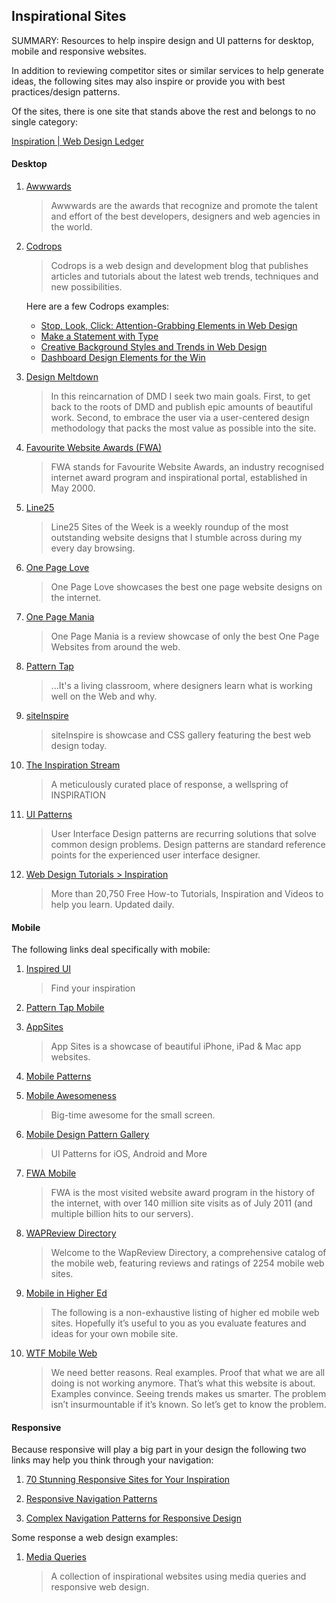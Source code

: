 ## Inspirational Sites

SUMMARY: Resources to help inspire design and UI patterns for desktop, mobile and responsive websites.

In addition to reviewing competitor sites or similar services to help generate ideas, the following sites may also inspire or provide you with best practices/design patterns.

Of the sites, there is one site that stands above the rest and belongs to no single category:

[Inspiration | Web Design Ledger][WDL]

#### Desktop

1.  [Awwwards][]

    > Awwwards are the awards that recognize and promote the talent and effort of the best developers, designers and web agencies in the world.

2.  [Codrops][]

    > Codrops is a web design and development blog that publishes articles and tutorials about the latest web trends, techniques and new possibilities.

    Here are a few Codrops examples:
    - [Stop, Look, Click: Attention-Grabbing Elements in Web Design][Codrops 1]
    - [Make a Statement with Type][Codrops 2]
    - [Creative Background Styles and Trends in Web Design][Codrops 3]
    - [Dashboard Design Elements for the Win][Codrops 4]

3.  [Design Meltdown][]

    > In this reincarnation of DMD I seek two main goals. First, to get back to the roots of DMD and publish epic amounts of beautiful work. Second, to embrace the user via a user-centered design methodology that packs the most value as possible into the site.

4.  [Favourite Website Awards (FWA)][FWA]

    >  FWA stands for Favourite Website Awards, an industry recognised internet award program and inspirational portal, established in May 2000.

5.  [Line25][]

    > Line25 Sites of the Week is a weekly roundup of the most outstanding website designs that I stumble across during my every day browsing.

6.  [One Page Love][]

    > One Page Love showcases the best one page website designs on the internet.

7.  [One Page Mania][]

    > One Page Mania is a review showcase of only the best One Page Websites from around the web.

8.  [Pattern Tap][]

    > ...It's a living classroom, where designers learn what is working well on the Web and why.

9.  [siteInspire][]

    > siteInspire is showcase and CSS gallery featuring the best web design today.

10. [The Inspiration Stream][]

    > A meticulously curated place of response, a wellspring of INSPIRATION

11. [UI Patterns][]

    > User Interface Design patterns are recurring solutions that solve common design problems. Design patterns are standard reference points for the experienced user interface designer.

12. [Web Design Tutorials > Inspiration][Envato Tuts]

    > More than 20,750 Free How-to Tutorials, Inspiration and Videos to help you learn. Updated daily.

[Envato Tuts]: http://webdesign.tutsplus.com/categories/inspiration

#### Mobile

The following links deal specifically with mobile:

1.  [Inspired UI][]

    > Find your inspiration

2.  [Pattern Tap Mobile][]

3.  [AppSites][]

    > App Sites is a showcase of beautiful iPhone, iPad & Mac app websites.

4.  [Mobile Patterns][]

5.  [Mobile Awesomeness][]

    > Big-time awesome for the small screen.

6.  [Mobile Design Pattern Gallery][Mobile Gallery]

    > UI Patterns for iOS, Android and More

7.  [FWA Mobile][]

    > FWA is the most visited website award program in the history of the internet, with over 140 million site visits as of July 2011 (and multiple billion hits to our servers).

8.  [WAPReview Directory][WapReview]

    > Welcome to the WapReview Directory, a comprehensive catalog of the mobile web, featuring reviews and ratings of 2254 mobile web sites.

9.  [Mobile in Higher Ed][Higher Ed]

    > The following is a non-exhaustive listing of higher ed mobile web sites. Hopefully it’s useful to you as you evaluate features and ideas for your own mobile site.

10. [WTF Mobile Web][WTF]

    > We need better reasons. Real examples. Proof that what we are all doing is not working anymore. That’s what this website is about. Examples convince. Seeing trends makes us smarter. The problem isn’t insurmountable if it’s known. So let’s get to know the problem.

#### Responsive

Because responsive will play a big part in your design the following two links may help you think through your navigation:

1. [70 Stunning Responsive Sites for Your Inspiration][70 Sites]

2. [Responsive Navigation Patterns][Responsive Nav]

3. [Complex Navigation Patterns for Responsive Design][Complex Navigation]

Some response a web design examples:

1.  [Media Queries][]

    > A collection of inspirational websites using media queries and responsive web design.



[WDL]:                  http://webdesignledger.com/category/inspiration
[Awwwards]:             http://www.awwwards.com/
[Design Meltdown]:      http://www.designmeltdown.com/
[FWA]:                  http://www.thefwa.com/
[Line25]:               http://line25.com/category/inspiration
[One Page Love]:        http://onepagelove.com/
[One Page Mania]:       http://www.onepagemania.com/
[siteInspire]:          http://siteinspire.com/
[The Inspiration Stream]: http://veerle.duoh.com/inspiration
[Pattern Tap]:          http://patterntap.com/
[UI Patterns]:          http://ui-patterns.com/
[Codrops]:              http://tympanus.net/codrops/
[Codrops 1]:            http://tympanus.net/codrops/2012/09/28/stop-look-click-attention-grabbing-elements-in-web-design/
[Codrops 2]:            http://tympanus.net/codrops/2012/09/26/make-a-statement-with-type/
[Codrops 3]:            http://tympanus.net/codrops/2012/08/17/creative-background-styles-and-trends-in-web-design/
[Codrops 4]:            http://tympanus.net/codrops/2012/09/20/dashboard-design-elements-for-the-win/

[Inspired UI]:          http://inspired-ui.com/
[Pattern Tap Mobile]:   http://patterntap.com/?sort_by=created&platform[]=7
[AppSites]:             http://appsites.com/
[Mobile Patterns]:      http://www.mobile-patterns.com/
[Mobile Awesomeness]:   http://www.mobileawesomeness.com/
[Mobile Gallery]:       http://mobiledesignpatterngallery.com/mobile-patterns.php
[FWA Mobile]:           http://m.thefwa.com/mobile_type/mobile_website/
[WAPReview]:            http://wapreview.com/?id=0
[Higher Ed]:            http://www.dmolsen.com/mobile-in-higher-ed/higher-ed-mobile-sites/
[WTF]:                  http://wtfmobileweb.com/
[70 Sites]:             http://www.mobify.com/blog/70-stunning-responsive-sites-for-your-inspiration/
[Responsive Nav]:       http://bradfrostweb.com/blog/web/responsive-nav-patterns/
[Complex Navigation]:   http://bradfrostweb.com/blog/web/complex-navigation-patterns-for-responsive-design/
[Media Queries]:        http://mediaqueri.es/
